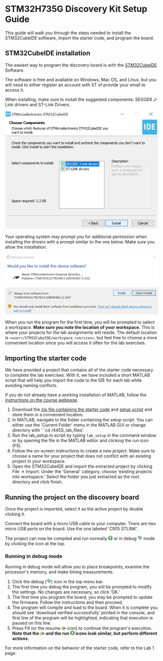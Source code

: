 # STM32H735G Discovery Kit Setup Guide

This guide will walk you through the steps needed to install the STM32CubeIDE software, import the starter code, and program the board.

## STM32CubeIDE installation

The easiest way to program the discovery board is with the [STM32CubeIDE][1] Software.

The software is free and available on Windows, Mac OS, and Linux, but you will need to either register an account with ST of provide your email to access it. 

When installing, make sure to install the suggested components: SEGGER J-Link drivers and ST-Link Drivers.

![](img/install_choose_components.png)

Your operating system may prompt you for additional permission when installing the drivers with a prompt similar to the one below. Make sure you allow the installation.

![](img/install_drivers.png)

When you run the program for the first time, you will be prompted to select a workspace. **Make sure you note the location of your workspace.** This is where your projects for the lab assignments will reside. The default location is ```<user>/STM32CubeIDE/workspace_<version>```, but feel free to choose a more convenient location since you will access it often for the lab exercises.

## Importing the starter code

We have provided a project that contains all of the starter code necessary to complete the lab exercises. With it, we have included a short MATLAB script that will help you import the code to the IDE for each lab while avoiding naming conflicts.

If you do not already have a working installation of MATLAB, follow the [instructions on the course webpage][2].

1. Download the [zip file containing the starter code][3] and [setup script][4] and store them in a convenient location.
2. In MATLAB, navigate to the folder containing the setup script. You can either use the 'Current Folder' menu in the MATLAB GUI or change directory with ```cd <downloads>/445S_lab_files'.
3. Run the lab_setup.m script by typing ```lab_setup``` in the command window or by opening the file in the MATLAB editor and clicking the run icon (F5).
4. Follow the on-screen instructions to create a new project. Make sure to choose a name for your project that does not conflict with an existing project in your workspace.
5. Open the STM32CubeIDE and import the extracted project by clicking File -> Import. Under the 'General' category, choose 'existing projects into workspace.' Select the folder you just extracted as the root directory and click finish.

## Running the project on the discovery board

Once the project is imported, select it as the active project by double clicking it.

Connect the board with a micro USB cable to your computer. There are two micro USB ports on the board. Use the one labeled 'CN15 STLINK'.

The project can now be compiled and run normally ![](img/run.png) or in debug ![](img/debug.png) mode by clicking the icon at the top.

### Running in debug mode

Running in debug mode will allow you to place breakpoints, examine the processor's memory, and make timing measurements.

1. Click the debug (![](img/debug.png)) icon in the top menu bar.
2. The first time you debug the program, you will be prompted to modify the settings. No changes are necessary, so click ‘OK.’
3. The first time you program the board, you may be prompted to update the firmware. Follow the instructions and then proceed.
4. The program will compile and load to the board. When it is complete you should see  'download verified successfully' printed in the console, and first line of the program will be highlighted, indicating that execution is paused on this line.
5. Press F8 (or the resume ![](img/resume.png) icon) to continue the program's execution. **Note that the ![](img/resume.png) and the run ![](img/run.png) icons look similar, but perform different actions.**

For more information on the behavior of the starter code, refer to the Lab 1 page.

[1]:https://www.st.com/en/development-tools/stm32cubeide.html
[2]:http://users.ece.utexas.edu/~bevans/courses/realtime/homework/matlab.html
[3]:https://github.com/Real-Time-DSP/lab/raw/main/starter_code/talkthrough.zip
[4]:https://github.com/Real-Time-DSP/lab/raw/main/starter_code/lab_setup.m